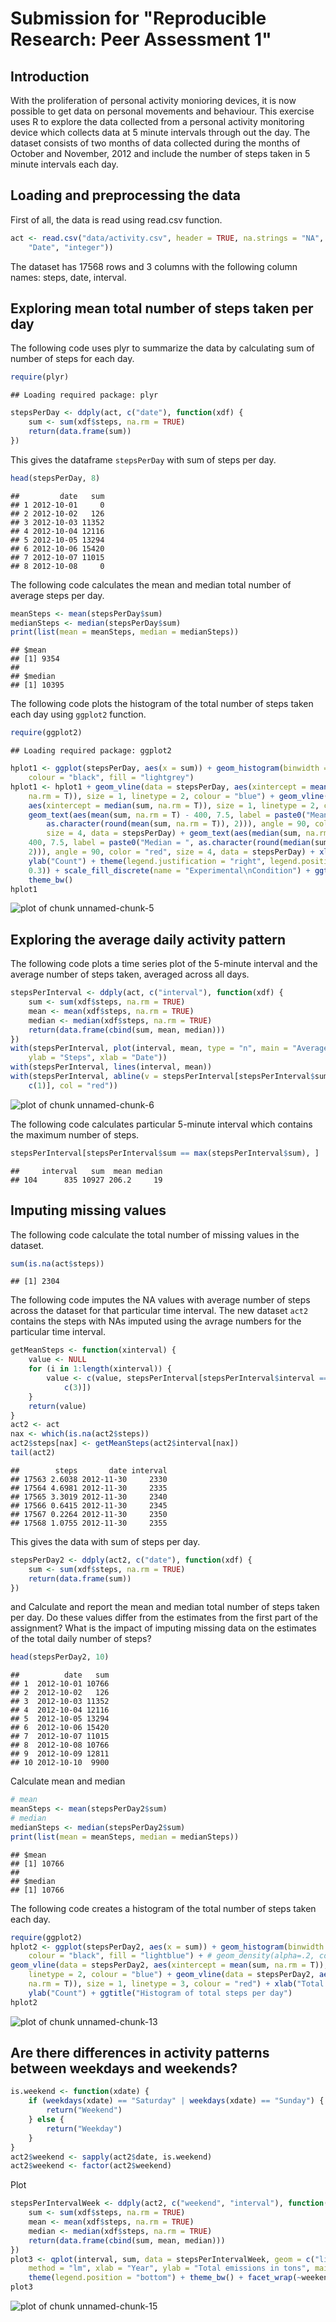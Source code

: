 # Submission for "Reproducible Research: Peer Assessment 1"

## Introduction

With the proliferation of personal activity monioring devices, it is now possible to get data on personal movements and behaviour. This exercise uses R to explore the data collected from a personal activity monitoring device which collects data at 5 minute intervals through out the day. The dataset consists of two months of data collected during the months of October and November, 2012 and include the number of steps taken in 5 minute intervals each day.

## Loading and preprocessing the data
First of all, the data is read using read.csv function.


```r
act <- read.csv("data/activity.csv", header = TRUE, na.strings = "NA", colClasses = c("integer", 
    "Date", "integer"))
```


The dataset has 17568 rows and 3 columns with the following column names: steps, date, interval.

## Exploring mean total number of steps taken per day
The following code uses plyr to summarize the data by calculating sum of number of steps for each day.


```r
require(plyr)
```

```
## Loading required package: plyr
```

```r
stepsPerDay <- ddply(act, c("date"), function(xdf) {
    sum <- sum(xdf$steps, na.rm = TRUE)
    return(data.frame(sum))
})
```


This gives the dataframe ```stepsPerDay``` with sum of steps per day.

```r
head(stepsPerDay, 8)
```

```
##         date   sum
## 1 2012-10-01     0
## 2 2012-10-02   126
## 3 2012-10-03 11352
## 4 2012-10-04 12116
## 5 2012-10-05 13294
## 6 2012-10-06 15420
## 7 2012-10-07 11015
## 8 2012-10-08     0
```


The following code calculates the mean and median total number of average steps per day.


```r
meanSteps <- mean(stepsPerDay$sum)
medianSteps <- median(stepsPerDay$sum)
print(list(mean = meanSteps, median = medianSteps))
```

```
## $mean
## [1] 9354
## 
## $median
## [1] 10395
```


The following code plots the histogram of the total number of steps taken each day using ```ggplot2``` function.


```r
require(ggplot2)
```

```
## Loading required package: ggplot2
```

```r
hplot1 <- ggplot(stepsPerDay, aes(x = sum)) + geom_histogram(binwidth = 1000, 
    colour = "black", fill = "lightgrey")
hplot1 <- hplot1 + geom_vline(data = stepsPerDay, aes(xintercept = mean(sum, 
    na.rm = T)), size = 1, linetype = 2, colour = "blue") + geom_vline(data = stepsPerDay, 
    aes(xintercept = median(sum, na.rm = T)), size = 1, linetype = 2, colour = "red") + 
    geom_text(aes(mean(sum, na.rm = T) - 400, 7.5, label = paste0("Mean = ", 
        as.character(round(mean(sum, na.rm = T)), 2))), angle = 90, color = "blue", 
        size = 4, data = stepsPerDay) + geom_text(aes(median(sum, na.rm = T) - 
    400, 7.5, label = paste0("Median = ", as.character(round(median(sum, na.rm = T)), 
    2))), angle = 90, color = "red", size = 4, data = stepsPerDay) + xlab("Total number of steps") + 
    ylab("Count") + theme(legend.justification = "right", legend.position = c(0.25, 
    0.3)) + scale_fill_discrete(name = "Experimental\nCondition") + ggtitle("Histogram of total steps per day") + 
    theme_bw()
hplot1
```

![plot of chunk unnamed-chunk-5](figure/unnamed-chunk-5.png) 


## Exploring the average daily activity pattern

The following code plots a time series plot of the 5-minute interval and the average number of steps taken, averaged across all days.


```r
stepsPerInterval <- ddply(act, c("interval"), function(xdf) {
    sum <- sum(xdf$steps, na.rm = TRUE)
    mean <- mean(xdf$steps, na.rm = TRUE)
    median <- median(xdf$steps, na.rm = TRUE)
    return(data.frame(cbind(sum, mean, median)))
})
with(stepsPerInterval, plot(interval, mean, type = "n", main = "Average daily steps pattern", 
    ylab = "Steps", xlab = "Date"))
with(stepsPerInterval, lines(interval, mean))
with(stepsPerInterval, abline(v = stepsPerInterval[stepsPerInterval$sum == max(stepsPerInterval$sum), 
    c(1)], col = "red"))
```

![plot of chunk unnamed-chunk-6](figure/unnamed-chunk-6.png) 



The following code calculates particular 5-minute interval which contains the maximum number of steps.


```r
stepsPerInterval[stepsPerInterval$sum == max(stepsPerInterval$sum), ]
```

```
##     interval   sum  mean median
## 104      835 10927 206.2     19
```


## Imputing missing values
The following code calculate the total number of missing values in the dataset.

```r
sum(is.na(act$steps))
```

```
## [1] 2304
```


The following code imputes the NA values with average number of steps across the dataset for that particular time interval. The new dataset ```act2``` contains the steps with NAs imputed using the avrage numbers for the particular time interval.


```r
getMeanSteps <- function(xinterval) {
    value <- NULL
    for (i in 1:length(xinterval)) {
        value <- c(value, stepsPerInterval[stepsPerInterval$interval == xinterval[i], 
            c(3)])
    }
    return(value)
}
act2 <- act
nax <- which(is.na(act2$steps))
act2$steps[nax] <- getMeanSteps(act2$interval[nax])
tail(act2)
```

```
##        steps       date interval
## 17563 2.6038 2012-11-30     2330
## 17564 4.6981 2012-11-30     2335
## 17565 3.3019 2012-11-30     2340
## 17566 0.6415 2012-11-30     2345
## 17567 0.2264 2012-11-30     2350
## 17568 1.0755 2012-11-30     2355
```


 
This gives the data with sum of steps per day.


```r
stepsPerDay2 <- ddply(act2, c("date"), function(xdf) {
    sum <- sum(xdf$steps, na.rm = TRUE)
    return(data.frame(sum))
})
```


and Calculate and report the mean and median total number of steps taken per day. Do these values differ from the estimates from the first part of the assignment? What is the impact of imputing missing data on the estimates of the total daily number of steps?


```r
head(stepsPerDay2, 10)
```

```
##          date   sum
## 1  2012-10-01 10766
## 2  2012-10-02   126
## 3  2012-10-03 11352
## 4  2012-10-04 12116
## 5  2012-10-05 13294
## 6  2012-10-06 15420
## 7  2012-10-07 11015
## 8  2012-10-08 10766
## 9  2012-10-09 12811
## 10 2012-10-10  9900
```

Calculate mean and median

```r
# mean
meanSteps <- mean(stepsPerDay2$sum)
# median
medianSteps <- median(stepsPerDay2$sum)
print(list(mean = meanSteps, median = medianSteps))
```

```
## $mean
## [1] 10766
## 
## $median
## [1] 10766
```


The following code creates a histogram of the total number of steps taken each day.


```r
require(ggplot2)
hplot2 <- ggplot(stepsPerDay2, aes(x = sum)) + geom_histogram(binwidth = 1000, 
    colour = "black", fill = "lightblue") + # geom_density(alpha=.2, colour='red3') +
geom_vline(data = stepsPerDay2, aes(xintercept = mean(sum, na.rm = T)), size = 1, 
    linetype = 2, colour = "blue") + geom_vline(data = stepsPerDay2, aes(xintercept = median(sum, 
    na.rm = T)), size = 1, linetype = 3, colour = "red") + xlab("Total number of steps") + 
    ylab("Count") + ggtitle("Histogram of total steps per day")
hplot2
```

![plot of chunk unnamed-chunk-13](figure/unnamed-chunk-13.png) 

## Are there differences in activity patterns between weekdays and weekends?

```r
is.weekend <- function(xdate) {
    if (weekdays(xdate) == "Saturday" | weekdays(xdate) == "Sunday") {
        return("Weekend")
    } else {
        return("Weekday")
    }
}
act2$weekend <- sapply(act2$date, is.weekend)
act2$weekend <- factor(act2$weekend)
```

Plot

```r
stepsPerIntervalWeek <- ddply(act2, c("weekend", "interval"), function(xdf) {
    sum <- sum(xdf$steps, na.rm = TRUE)
    mean <- mean(xdf$steps, na.rm = TRUE)
    median <- median(xdf$steps, na.rm = TRUE)
    return(data.frame(cbind(sum, mean, median)))
})
plot3 <- qplot(interval, sum, data = stepsPerIntervalWeek, geom = c("line"), 
    method = "lm", xlab = "Year", ylab = "Total emissions in tons", main = "Trend in total PM2.5 emissions from coal related combustion in United States") + 
    theme(legend.position = "bottom") + theme_bw() + facet_wrap(~weekend, ncol = 1)
plot3
```

![plot of chunk unnamed-chunk-15](figure/unnamed-chunk-15.png) 




